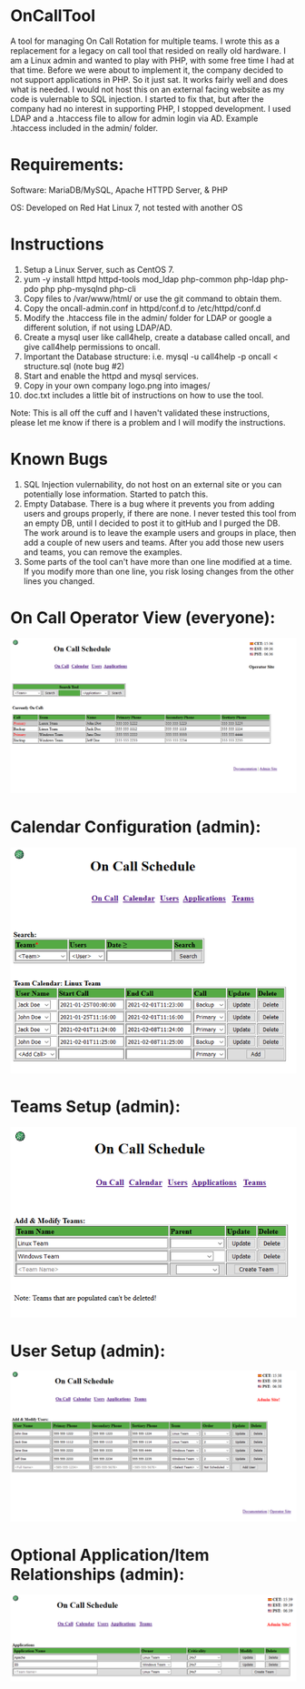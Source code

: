# OnCallTool
A tool for managing On Call Rotation for multiple teams. I wrote this as a replacement for a legacy on call tool that resided on really old hardware. I am a Linux admin and wanted to play with PHP, with some free time I had at that time. Before we were about to implement it, the company decided to not support applications in PHP. So it just sat. It works fairly well and does what is needed. I would not host this on an external facing website as my code is vulernable to SQL injection. I started to fix that, but after the company had no interest in supporting PHP, I stopped development. I used LDAP and a .htaccess file to allow for admin login via AD. Example .htaccess included in the admin/ folder.

# Requirements:
Software: MariaDB/MySQL, Apache HTTPD Server, & PHP

OS: Developed on Red Hat Linux 7, not tested with another OS

# Instructions
1) Setup a Linux Server, such as CentOS 7.
2) yum -y install httpd httpd-tools mod_ldap php-common php-ldap php-pdo php php-mysqlnd php-cli
3) Copy files to /var/www/html/ or use the git command to obtain them.
4) Copy the oncall-admin.conf in httpd/conf.d to /etc/httpd/conf.d
5) Modify the .htaccess file in the admin/ folder for LDAP or google a different solution, if not using LDAP/AD.
6) Create a mysql user like call4help, create a database called oncall, and give call4help permissions to oncall.
7) Important the Database structure: i.e. mysql -u call4help -p oncall < structure.sql (note bug  #2)
8) Start and enable the httpd and mysql services.
9) Copy in your own company logo.png into images/
10) doc.txt includes a little bit of instructions on how to use the tool.


Note: This is all off the cuff and I haven't validated these instructions, please let me know if there is a problem and I will modify the instructions.


# Known Bugs
1) SQL Injection vulernability, do not host on an external site or you can potentially lose information. Started to patch this.
2) Empty Database. There is a bug where it prevents you from adding users and groups properly, if there are none. I never tested this tool from an empty DB, until I decided to post it to gitHub and I purged the DB. The work around is to leave the example users and groups in place, then add a couple of new users and teams. After you add those new users and teams, you can remove the examples. 
3) Some parts of the tool can't have more than one line modified at a time. If you modify more than one line, you risk losing changes from the other lines you changed.



# On Call Operator View (everyone):
<img src="images/oncallScreen.PNG">

# Calendar Configuration (admin):
<img src="images/calendar.PNG">

# Teams Setup (admin):
<img src="images/teams.PNG">

# User Setup (admin):
<img src="images/users.PNG">

# Optional Application/Item Relationships (admin):
<img src="images/apps.PNG">
